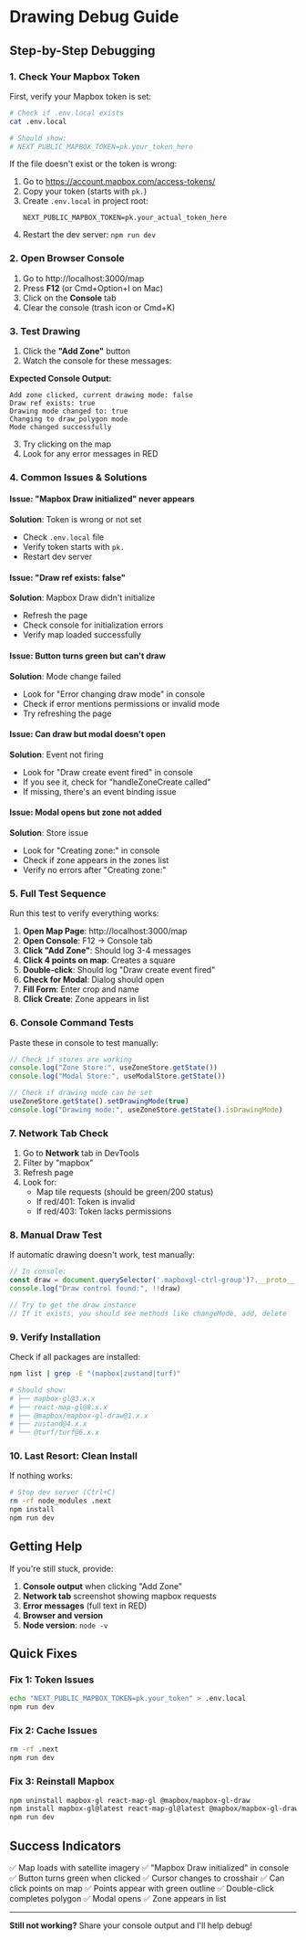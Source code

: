 # Drawing Debug Guide

## Step-by-Step Debugging

### 1. Check Your Mapbox Token

First, verify your Mapbox token is set:

```bash
# Check if .env.local exists
cat .env.local

# Should show:
# NEXT_PUBLIC_MAPBOX_TOKEN=pk.your_token_here
```

If the file doesn't exist or the token is wrong:
1. Go to https://account.mapbox.com/access-tokens/
2. Copy your token (starts with `pk.`)
3. Create `.env.local` in project root:
   ```
   NEXT_PUBLIC_MAPBOX_TOKEN=pk.your_actual_token_here
   ```
4. Restart the dev server: `npm run dev`

### 2. Open Browser Console

1. Go to http://localhost:3000/map
2. Press **F12** (or Cmd+Option+I on Mac)
3. Click on the **Console** tab
4. Clear the console (trash icon or Cmd+K)

### 3. Test Drawing

1. Click the **"Add Zone"** button
2. Watch the console for these messages:

**Expected Console Output:**
```
Add zone clicked, current drawing mode: false
Draw ref exists: true
Drawing mode changed to: true
Changing to draw_polygon mode
Mode changed successfully
```

3. Try clicking on the map
4. Look for any error messages in RED

### 4. Common Issues & Solutions

#### Issue: "Mapbox Draw initialized" never appears
**Solution**: Token is wrong or not set
- Check `.env.local` file
- Verify token starts with `pk.`
- Restart dev server

#### Issue: "Draw ref exists: false"
**Solution**: Mapbox Draw didn't initialize
- Refresh the page
- Check console for initialization errors
- Verify map loaded successfully

#### Issue: Button turns green but can't draw
**Solution**: Mode change failed
- Look for "Error changing draw mode" in console
- Check if error mentions permissions or invalid mode
- Try refreshing the page

#### Issue: Can draw but modal doesn't open
**Solution**: Event not firing
- Look for "Draw create event fired" in console
- If you see it, check for "handleZoneCreate called"
- If missing, there's an event binding issue

#### Issue: Modal opens but zone not added
**Solution**: Store issue
- Look for "Creating zone:" in console
- Check if zone appears in the zones list
- Verify no errors after "Creating zone:"

### 5. Full Test Sequence

Run this test to verify everything works:

1. **Open Map Page**: http://localhost:3000/map
2. **Open Console**: F12 → Console tab
3. **Click "Add Zone"**: Should log 3-4 messages
4. **Click 4 points on map**: Creates a square
5. **Double-click**: Should log "Draw create event fired"
6. **Check for Modal**: Dialog should open
7. **Fill Form**: Enter crop and name
8. **Click Create**: Zone appears in list

### 6. Console Command Tests

Paste these in console to test manually:

```javascript
// Check if stores are working
console.log("Zone Store:", useZoneStore.getState())
console.log("Modal Store:", useModalStore.getState())

// Check if drawing mode can be set
useZoneStore.getState().setDrawingMode(true)
console.log("Drawing mode:", useZoneStore.getState().isDrawingMode)
```

### 7. Network Tab Check

1. Go to **Network** tab in DevTools
2. Filter by "mapbox"
3. Refresh page
4. Look for:
   - Map tile requests (should be green/200 status)
   - If red/401: Token is invalid
   - If red/403: Token lacks permissions

### 8. Manual Draw Test

If automatic drawing doesn't work, test manually:

```javascript
// In console:
const draw = document.querySelector('.mapboxgl-ctrl-group')?.__proto__
console.log("Draw control found:", !!draw)

// Try to get the draw instance
// If it exists, you should see methods like changeMode, add, delete
```

### 9. Verify Installation

Check if all packages are installed:

```bash
npm list | grep -E "(mapbox|zustand|turf)"

# Should show:
# ├── mapbox-gl@3.x.x
# ├── react-map-gl@8.x.x
# ├── @mapbox/mapbox-gl-draw@1.x.x
# ├── zustand@4.x.x
# └── @turf/turf@6.x.x
```

### 10. Last Resort: Clean Install

If nothing works:

```bash
# Stop dev server (Ctrl+C)
rm -rf node_modules .next
npm install
npm run dev
```

## Getting Help

If you're still stuck, provide:

1. **Console output** when clicking "Add Zone"
2. **Network tab** screenshot showing mapbox requests
3. **Error messages** (full text in RED)
4. **Browser and version**
5. **Node version**: `node -v`

## Quick Fixes

### Fix 1: Token Issues
```bash
echo "NEXT_PUBLIC_MAPBOX_TOKEN=pk.your_token" > .env.local
npm run dev
```

### Fix 2: Cache Issues  
```bash
rm -rf .next
npm run dev
```

### Fix 3: Reinstall Mapbox
```bash
npm uninstall mapbox-gl react-map-gl @mapbox/mapbox-gl-draw
npm install mapbox-gl@latest react-map-gl@latest @mapbox/mapbox-gl-draw@latest
npm run dev
```

## Success Indicators

✅ Map loads with satellite imagery
✅ "Mapbox Draw initialized" in console
✅ Button turns green when clicked
✅ Cursor changes to crosshair
✅ Can click points on map
✅ Points appear with green outline
✅ Double-click completes polygon
✅ Modal opens
✅ Zone appears in list

---

**Still not working?** Share your console output and I'll help debug!

